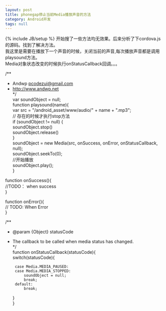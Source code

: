 ```yaml
---
layout: post
title: phonegap停止当前Media播放声音的方法
category: Android开发
tags: null
---
```

{% include JB/setup %}
开始搜了一些方法均无效果。后来分析了下cordova.js 的源码。找到了解决方法。  
我这里是需要在播放下一个声音的时候，关闭当前的声音,每次播放声音都是调用playsound方法。  
Media对象状态改变的时候执行onStatusCallback回调。。。  
       
   /**  
 * Andwp <pcodezui@gmail.com>  
 * http://www.andwp.net  
   */  
var soundObject = null;  
function playsound(name){  
var src = "/android_asset/www/audio/" + name + ".mp3";  
        //  存在的时候才执行stop方法  
	if (soundObject != null) {   
		soundObject.stop()  
		soundObject.release()  
	}  
	soundObject = new Media(src, onSuccess, onError, onStatusCallback, null);  
	soundObject.seekTo(0);  
	//开始播放  
	soundObject.play();  
}  
  
function onSuccess(){   
    //TODO： when success  
}  
  
function onError(){   
      // TODO: When Error  
}  
  
  
   /**   
 * @param {Object} statusCode  
 * The callback to be called when media status has changed.  
 */  
function onStatusCallback(statusCode){  
	switch(statusCode){  
   
		case Media.MEDIA_PAUSED:  
		case Media.MEDIA_STOPPED:  
			soundObject = null;  
			break;  
		default:  
			break;  
	}  
}  
 